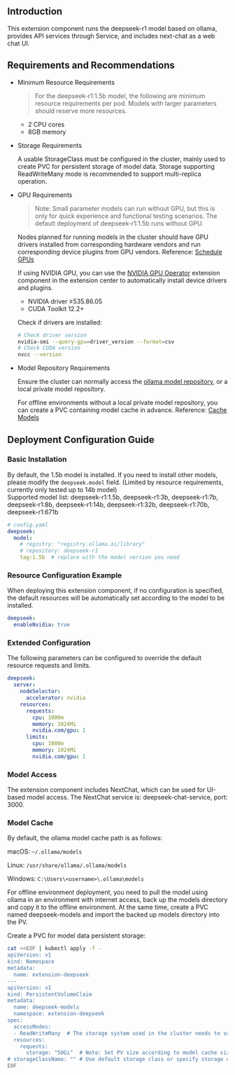 ## Introduction

This extension component runs the deepseek-r1 model based on ollama, provides API services through Service, and includes next-chat as a web chat UI.

## Requirements and Recommendations

* Minimum Resource Requirements

  > For the deepseek-r1:1.5b model, the following are minimum resource requirements per pod. Models with larger parameters should reserve more resources.

  - 2 CPU cores
  - 8GB memory

* Storage Requirements

  A usable StorageClass must be configured in the cluster, mainly used to create PVC for persistent storage of model data. Storage supporting ReadWriteMany mode is recommended to support multi-replica operation.

* GPU Requirements
  > Note: Small parameter models can run without GPU, but this is only for quick experience and functional testing scenarios. The default deployment of deepseek-r1:1.5b runs without GPU.

  Nodes planned for running models in the cluster should have GPU drivers installed from corresponding hardware vendors and run corresponding device plugins from GPU vendors. Reference: [Schedule GPUs](https://kubernetes.io/docs/tasks/manage-gpus/scheduling-gpus/)

  If using NVIDIA GPU, you can use the [NVIDIA GPU Operator](https://github.com/kubesphere-extensions/ks-extensions/tree/main/nvidia-gpu-operator) extension component in the extension center to automatically install device drivers and plugins.

  - NVIDIA driver ≥535.86.05
  - CUDA Toolkit 12.2+

  Check if drivers are installed:
  ```bash
  # Check driver version
  nvidia-smi --query-gpu=driver_version --format=csv
  # Check CUDA version
  nvcc --version
  ```

* Model Repository Requirements

  Ensure the cluster can normally access the [ollama model repository](https://ollama.com/library), or a local private model repository.

  For offline environments without a local private model repository, you can create a PVC containing model cache in advance. Reference: [Cache Models](#model-cache)

## Deployment Configuration Guide

### Basic Installation
By default, the 1.5b model is installed. If you need to install other models, please modify the `deepseek.model` field. (Limited by resource requirements, currently only tested up to 14b model)    
Supported model list: deepseek-r1:1.5b, deepseek-r1:3b, deepseek-r1:7b, deepseek-r1:8b, deepseek-r1:14b, deepseek-r1:32b, deepseek-r1:70b, deepseek-r1:671b
```yaml
# config.yaml
deepseek:
  model:
    # registry: "registry.ollama.ai/library"
    # repository: deepseek-r1
    tag:1.5b  # replace with the model version you need
```

### Resource Configuration Example
When deploying this extension component, if no configuration is specified, the default resources will be automatically set according to the model to be installed.
```yaml
deepseek:
  enableNvidia: true
```

### Extended Configuration
The following parameters can be configured to override the default resource requests and limits.
```yaml
deepseek:
  server:
    nodeSelector:
      accelerator: nvidia
    resources:
      requests:
        cpu: 1000m 
        memory: 1024Mi 
        nvidia.com/gpu: 1
      limits:
        cpu: 1000m 
        memory: 1024Mi 
        nvidia.com/gpu: 1
```

### Model Access
The extension component includes NextChat, which can be used for UI-based model access. The NextChat service is: deepseek-chat-service, port: 3000.

### Model Cache
By default, the ollama model cache path is as follows:

macOS: `~/.ollama/models`

Linux: `/usr/share/ollama/.ollama/models`

Windows: `C:\Users\<username>\.ollama\models`

For offline environment deployment, you need to pull the model using ollama in an environment with internet access, back up the models directory and copy it to the offline environment. At the same time, create a PVC named deepseek-models and import the backed up models directory into the PV.

Create a PVC for model data persistent storage:
```bash
cat <<EOF | kubectl apply -f -
apiVersion: v1
kind: Namespace
metadata:
  name: extension-deepseek
---
apiVersion: v1
kind: PersistentVolumeClaim
metadata:
  name: deepseek-models
  namespace: extension-deepseek
spec:
  accessModes:
  - ReadWriteMany  # The storage system used in the cluster needs to support ReadWriteMany mode, otherwise set it to ReadWriteOnce
  resources:
    requests:
      storage: "50Gi"  # Note: Set PV size according to model cache size
# storageClassName: "" # Use default storage class or specify storage class
EOF
```